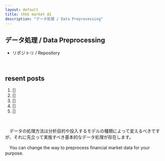 ```yaml
---
layout: default
title: thkk market AI
description: "データ処理 / Data Preprocessing"
---
```


## **データ処理 / Data Preprocessing**
- リポジトリ / Repository
 <!-- - [Data Preprocessing]() -->

&emsp;

## **resent posts**
1. []
2. []
3. []
4. []
5. []

&emsp;

　データの処理方法は分析目的や投入するモデルの種類によって変えるべきですが、それに先立って実施すべき基本的なデータ処理が存在します。

<!-- Scaling, Standardization, Normalization, Binningなどへ展開する前に、まずは綺麗なデータを手に入れましょう。 -->

<!-- - Scaling
  - Min-MaX Scaling
- Standardization
  - *
- Normalization
  - *
- Binning
  - * -->

　You can change the way to preprocess financial market data for your purpose.

